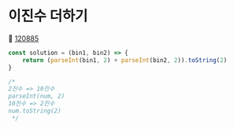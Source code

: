 # 이진수 더하기
🔗 <a href="https://school.programmers.co.kr/learn/courses/30/lessons/120885">120885</a>

```javascript
const solution = (bin1, bin2) => {
    return (parseInt(bin1, 2) + parseInt(bin2, 2)).toString(2)
}

/*
2진수 => 10진수
parseInt(num, 2)
10진수 => 2진수
num.toString(2)
 */
```
